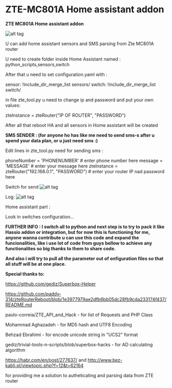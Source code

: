 # ZTE-MC801A Home assistant addon
**ZTE MC801A Home assistant addon**

![alt tag](https://github.com/Kajkac/ZTE-MC801A-Home-assistant/blob/main/ztemc801av2.png?raw=true?)

U can add home assistant sensors and SMS parsing from Zte MC801A router

U need to create folder inside Home Assistant named : python_scripts,sensors,switch

After that u need to set configuration.yaml with : 

sensor: !include_dir_merge_list sensors/
switch: !include_dir_merge_list switch/

in file zte_tool.py u need to change ip and password and put your own values: 

zteInstance = zteRouter("IP OF ROUTER", "PASSWORD")

After all that reboot HA and all sensors  in Home assistant will be created

**SMS SENDER : (for anyone ho has like me need to send sms-s after u spend your data plan, or u just need sms :)**

Edit lines in zte_tool.py need for sending sms :

phoneNumber = 'PHONENUMBER' # enter phone number here
message = 'MESSAGE' # enter your message here
zteInstance = zteRouter("192.168.0.1", "PASSWORD") # enter your router IP nad password here

Switch for send
![alt tag]()

Log:
![alt tag]()

Home assistant part : 

Look in switches configuration...


**FURTHER INFO : I switch all to python and next step is to try to pack it like Hassio addon or integration, but for now this is functioning for me, anyone wanna contribute u can use this code and expand the funcionalities, like i use lot of code from guys bellow to achieve any functionalites so big thanks to them to share code.**

**And also i will try to pull all the parameter out of onfiguration files so that all stuff will be at one place.**


**Special thanks to:**

https://github.com/gediz/Superbox-Helper

https://github.com/paddy-314/zteRouterReboot/blob/1e3977979ae2dfb6bb05dc28fb9cda233174f437/README.md

paulo-correia/ZTE_API_and_Hack - for list of Requests and PHP Class

Mohammad Aghazadeh - for MD5 hash and UTF8 Encoding

Behzad Ebrahimi - for encode unicode string in "UCS2" format

gediz/trivial-tools-n-scripts/blob/superbox-hacks - for AD calculating algorithm

https://habr.com/en/post/277637/
and
http://www.bez-kabli.pl/viewtopic.php?f=12&t=62164

for providing me a solution to autheticating and parsing data from ZTE router
